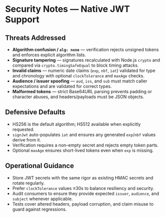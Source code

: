 # Security Notes — Native JWT Support

## Threats Addressed
- **Algorithm confusion / `alg: none`** — verification rejects unsigned tokens and enforces explicit algorithm lists.
- **Signature tampering** — signatures recalculated with Node.js `crypto` and compared via `crypto.timingSafeEqual` to block timing attacks.
- **Invalid claims** — numeric date claims (`exp`, `nbf`, `iat`) validated for type and chronology with optional `clockTolerance` and `maxAge` checks.
- **Audience / issuer spoofing** — `aud`, `iss`, and `sub` must match caller expectations and are validated for correct types.
- **Malformed tokens** — strict Base64URL parsing prevents padding or character abuses, and headers/payloads must be JSON objects.

## Defensive Defaults
- HS256 is the default algorithm; HS512 available when explicitly requested.
- `signJwt` auto-populates `iat` and ensures any generated `exp`/`nbf` values derive from it.
- Verification requires a non-empty secret and rejects empty token parts.
- Optional `maxAge` ensures short-lived tokens even when `exp` is missing.

## Operational Guidance
- Store JWT secrets with the same rigor as existing HMAC secrets and rotate regularly.
- Prefer `clockTolerance` values ≤30s to balance resiliency and security.
- Audit consumers to ensure they provide expected `issuer`, `audience`, and `subject` whenever applicable.
- Tests cover altered headers, payload corruption, and claim misuse to guard against regressions.
